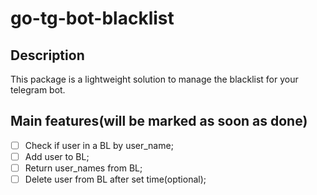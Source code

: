 # go-tg-bot-blacklist

## Description

This package is a lightweight solution to manage the blacklist for your telegram bot.

## Main features(will be marked as soon as done)

- [ ] Check if user in a BL by user_name;
- [ ] Add user to BL;
- [ ] Return user_names from BL;
- [ ] Delete user from BL after set time(optional);
